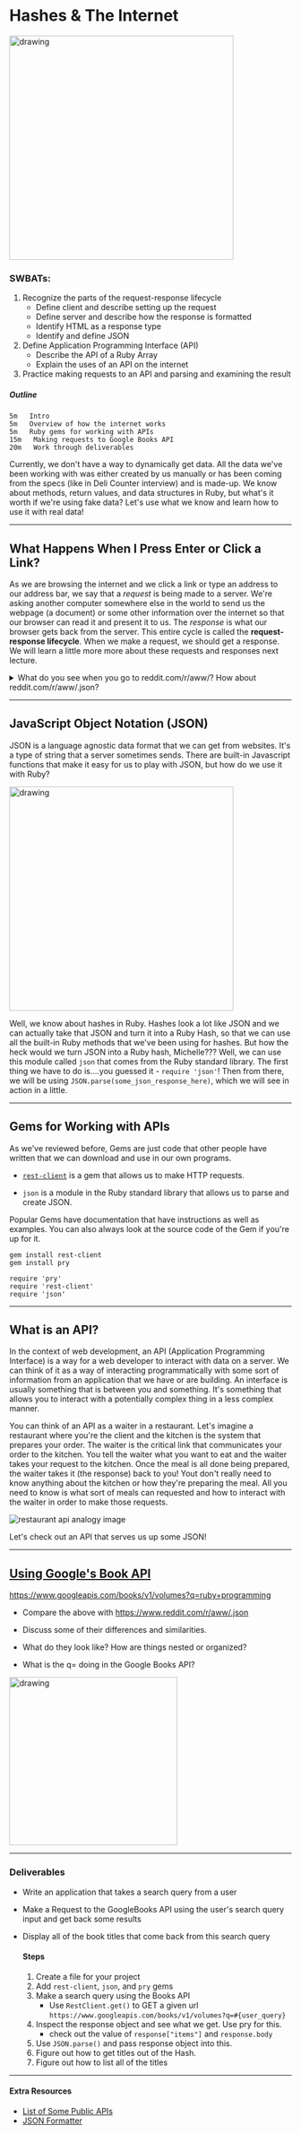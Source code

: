 # Hashes & The Internet

<img src="pics/bug.png" alt="drawing" width="400"/>


### SWBATs:    
1. Recognize the parts of the request-response lifecycle
    - Define client and describe setting up the request
    - Define server and describe how the response is formatted
    - Identify HTML as a response type
    - Identify and define JSON
2. Define Application Programming Interface (API)
    - Describe the API of a Ruby Array
    - Explain the uses of an API on the internet
3. Practice making requests to an API and parsing and examining the result


#####  Outline
    5m   Intro
    5m   Overview of how the internet works
    5m   Ruby gems for working with APIs
    15m   Making requests to Google Books API
    20m   Work through deliverables
      


Currently, we don't have a way to dynamically get data. All the data we've been working with was either created by us manually or has been coming from the specs (like in Deli Counter interview) and is made-up. We know about methods, return values, and data structures in Ruby, but what's it worth if we're using fake data? Let's use what we know and learn how to use it with real data!

___

## What Happens When I Press Enter or Click a Link?

As we are browsing the internet and we click a link or type an address to our address bar, we say that a *request* is being made to a server. We're asking another computer somewhere else in the world to send us the webpage (a document) or some other information over the internet so that our browser can read it and present it to us. The _response_ is what our browser gets back from the server. This entire cycle is called the **request-response lifecycle**. When we make a request, we should get a response. We will learn a little more more about these requests and responses next lecture.

<p>
<details>
<summary>What do you see when you go to reddit.com/r/aww/? How about reddit.com/r/aww/.json?</summary>
<pre>
reddit.com/r/aww - a subreddit with posts about cute animals!

reddit.com/r/aww/.json - Woah! What is this? It looks like a hash, doesn't it? It's actually JSON though! Try to describe the structure based on your knowledge of Ruby hashes.
</pre>
</details>
</p>

___

## JavaScript Object Notation (JSON)

JSON is a language agnostic data format that we can get from websites. It's a type of string that a server sometimes sends. There are built-in Javascript functions that make it easy for us to play with JSON, but how do we use it with Ruby?

<img src="pics/json-everywhere.jpg" alt="drawing" width="400"/>

Well, we know about hashes in Ruby. Hashes look a lot like JSON and we can actually take that JSON and turn it into a Ruby Hash, so that we can use all the built-in Ruby methods that we've been using for hashes. But how the heck would we turn JSON into a Ruby hash, Michelle??? Well, we can use this module called `json` that comes from the Ruby standard library. The first thing we have to do is....you guessed it - `require 'json'`! Then from there, we will be using `JSON.parse(some_json_response_here)`, which we will see in action in a little.

___

## Gems for Working with APIs

As we've reviewed before, Gems are just code that other people have written that we can download and use in our own programs.

- [`rest-client`](https://github.com/rest-client/rest-client) is a gem that allows us to make HTTP requests.

- `json` is a module in the Ruby standard library that allows us to parse and create JSON.

Popular Gems have documentation that have instructions as well as examples. You can also always look at the source code of the Gem if you're up for it.

```
gem install rest-client
gem install pry
```
```
require 'pry'
require 'rest-client'
require 'json'
```

___

## What is an API?

In the context of web development, an API (Application Programming Interface) is a way for a web developer to interact with data on a server. We can think of it as a way of interacting programmatically with some sort of information from an application that we have or are building. An interface is usually something that is between you and something. It's something that allows you to interact with a potentially complex thing in a less complex manner.

You can think of an API as a waiter in a restaurant. Let's imagine a restaurant where you're the client and the kitchen is the system that prepares your order. The waiter is the critical link that communicates your order to the kitchen. You tell the waiter what you want to eat and the waiter takes your request to the kitchen. Once the meal is all done being prepared, the waiter takes it (the response) back to you! Yout don't really need to know anything about the kitchen or how they're preparing the meal. All you need to know is what sort of meals can requested and how to interact with the waiter in order to make those requests. 

![restaurant api analogy image](pics/restaurant-analogy.png)

Let's check out an API that serves us up some JSON!

___

## [Using Google's Book API](https://developers.google.com/books/docs/v1/using)

https://www.googleapis.com/books/v1/volumes?q=ruby+programming

- Compare the above with https://www.reddit.com/r/aww/.json

- Discuss some of their differences and similarities.

- What do they look like? How are things nested or organized?

- What is the q= doing in the Google Books API?


<img src="pics/IMG_3188.jpg" alt="drawing" width="300"/>

___

### Deliverables
- Write an application that takes a search query from a user
- Make a Request to the GoogleBooks API using the user's search query input and get back some results
- Display all of the book titles that come back from this search query

    #### Steps
    1. Create a file for your project
    2. Add `rest-client`, `json`, and `pry` gems
    3. Make a search query using the Books API
        - Use `RestClient.get()` to GET a given url `https://www.googleapis.com/books/v1/volumes?q=#{user_query}`
    4. Inspect the response object and see what we get. Use pry for this.
        - check out the value of `response["items"]` and `response.body`
    5. Use `JSON.parse()` and pass response object into this.
    6. Figure out how to get titles out of the Hash.
    7. Figure out how to list all of the titles

___

#### Extra Resources
- [List of Some Public APIs](https://github.com/public-apis/public-apis)
- [JSON Formatter](https://chrome.google.com/webstore/detail/json-formatter/bcjindcccaagfpapjjmafapmmgkkhgoa)
